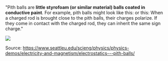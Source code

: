 "Pith balls are **little styrofoam (or similar material) balls coated in conductive paint**. For example, pith balls might look like this: or this: When a charged rod is brought close to the pith balls, their charges polarize. If they come in contact with the charged rod, they can inherit the same sign charge."

<img src=" https://www.seattleu.edu/media/college-of-science-and-engineering/images/departments/physics/physicsdemos/electricityandmagnetism/big-pith-balls.jpg">

Source:
https://www.seattleu.edu/scieng/physics/physics-demos/electricity-and-magnetism/electrostatics---pith-balls/